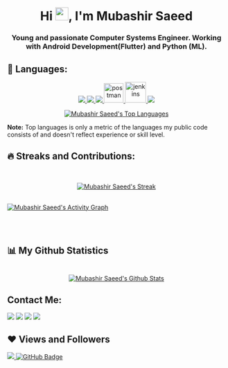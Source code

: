 <h1 align="center">Hi <img src="https://raw.githubusercontent.com/MartinHeinz/MartinHeinz/master/wave.gif" width="30px">, I'm Mubashir Saeed</h1>
<h3 align="center">Young and passionate Computer Systems Engineer. Working with Android Development(Flutter) and Python (ML).</h3>

## 🚀 Languages:

<p align="center"> 
    <a href="https://www.programiz.com/c-programming" target="_blank"> <img src="https://img.icons8.com/color/48/000000/c-programming.png"/> </a> 
    <a href="https://www.programiz.com/cpp-programming" target="_blank"> <img src="https://img.icons8.com/color/48/000000/c-plus-plus-logo.png"/> </a>
    <a href="https://www.python.org" target="_blank"> <img src="https://img.icons8.com/color/48/000000/python.png"/> </a>
    <a href="https://dart.dev/" target="_blank"> <img src="https://img.icons8.com/color/48/000000/dart.png" alt="postman" width="45" height="45"/> </a>     
    <a href="https://docs.flutter.dev/" target="_blank"> <img src="https://img.icons8.com/color/48/000000/flutter.png" alt="jenkins" width="48" height="48"/> </a> 
    <a href="https://firebase.google.com/" target="_blank"> <img src="https://img.icons8.com/color/48/000000/firebase.png"/> </a>    
</p>
<p align="center">
  <a href="https://github.com/Mubashir-Saeed1/github-readme-stats"><img alt="Mubashir Saeed's Top Languages" src="https://github-readme-stats.vercel.app/api/top-langs/?username=Mubashir-Saeed1&langs_count=8&count_private=true&layout=compact&theme=react&hide_border=true&bg_color=0D1117" /></a>
</p>
  <b>Note:</b> Top languages is only a metric of the languages my public code consists of and doesn't reflect experience or skill level.

## 🔥 Streaks and Contributions:

<br/>

<p align="center">
    <a href="https://github-readme-streak-stats.herokuapp.com/?user=Mubashir-Saeed1&theme=black-ice&hide_border=true&stroke=0000&background=060A0CD0">
        <img title="🔥 Get streak stats for your profile at git.io/streak-stats" alt="Mubashir Saeed's Streak" src="https://github-readme-streak-stats.herokuapp.com/?user=Mubashir-Saeed1&theme=black-ice&hide_border=true&stroke=0000&background=060A0CD0"/>
    </a>
    <br/>
<br/>

<a href="https://github.com/Mubashir-Saeed1/github-readme-activity-graph"><img alt="Mubashir Saeed's Activity Graph" src="https://activity-graph.herokuapp.com/graph?username=Mubashir-Saeed1&bg_color=0D1117&color=5BCDEC&line=5BCDEC&point=FFFFFF&hide_border=true" /></a>

<br/>
<br/>
</p>

## 📊 My Github Statistics

<p align="center">
  <br/>
    <a align="center" href="https://github.com/Mubashir-Saeed1/github-readme-stats"><img alt="Mubashir Saeed's Github Stats" src="https://github-readme-stats.vercel.app/api?username=Mubashir-Saeed1&show_icons=true&count_private=true&theme=react&hide_border=true&bg_color=0D1117" /></a>
  <br/>
</p>





## Contact Me:
<p align="left">

<a href = "https://www.linkedin.com/in/mubashir-saeed-742ab9177/"><img src="https://img.icons8.com/fluent/48/000000/linkedin.png"/></a>
<a href = "https://twitter.com/Mubashir_Saeed1"><img src="https://img.icons8.com/fluent/48/000000/twitter.png"/></a>
<a href = "https://www.instagram.com/mubashir_saeed1/"><img src="https://img.icons8.com/fluent/48/000000/instagram-new.png"/></a>
<a href = "https://web.facebook.com/MubashirSaeed0/"><img src="https://img.icons8.com/color/48/000000/facebook-new.png"/></a>

</p>

## ❤ Views and Followers
<a href="https://github.com/Meghna-DAS/github-profile-views-counter">
    <img src="https://komarev.com/ghpvc/?username=Mubashir-Saeed1">
</a>
<a href="https://github.com/Mubashir-Saeed1?tab=followers"><img src="https://img.shields.io/github/followers/Mubashir-Saeed1?label=Followers&style=social" alt="GitHub Badge"></a>
